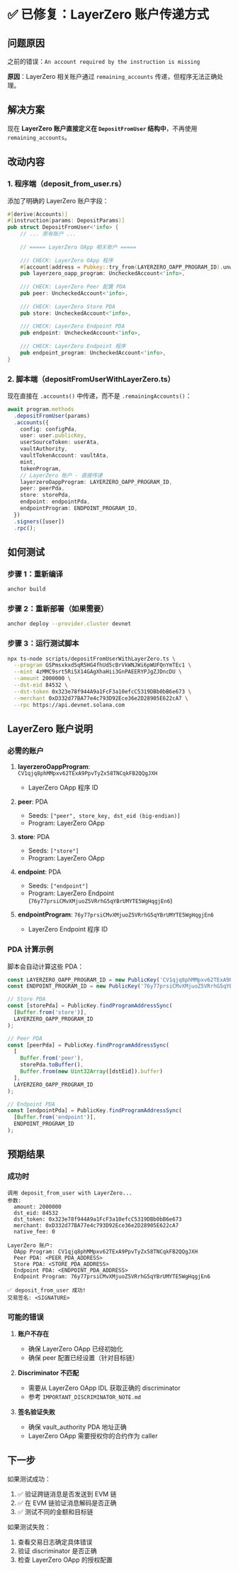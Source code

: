 # ✅ 已修复：LayerZero 账户传递方式

## 问题原因

之前的错误：`An account required by the instruction is missing`

**原因**：LayerZero 相关账户通过 `remaining_accounts` 传递，但程序无法正确处理。

## 解决方案

现在 **LayerZero 账户直接定义在 `DepositFromUser` 结构中**，不再使用 `remaining_accounts`。

## 改动内容

### 1. **程序端（deposit_from_user.rs）**

添加了明确的 LayerZero 账户字段：

```rust
#[derive(Accounts)]
#[instruction(params: DepositParams)]
pub struct DepositFromUser<'info> {
    // ... 原有账户 ...
    
    // ===== LayerZero OApp 相关账户 =====
    
    /// CHECK: LayerZero OApp 程序
    #[account(address = Pubkey::try_from(LAYERZERO_OAPP_PROGRAM_ID).unwrap())]
    pub layerzero_oapp_program: UncheckedAccount<'info>,
    
    /// CHECK: LayerZero Peer 配置 PDA
    pub peer: UncheckedAccount<'info>,
    
    /// CHECK: LayerZero Store PDA
    pub store: UncheckedAccount<'info>,
    
    /// CHECK: LayerZero Endpoint PDA
    pub endpoint: UncheckedAccount<'info>,
    
    /// CHECK: LayerZero Endpoint 程序
    pub endpoint_program: UncheckedAccount<'info>,
}
```

### 2. **脚本端（depositFromUserWithLayerZero.ts）**

现在直接在 `.accounts()` 中传递，而不是 `.remainingAccounts()`：

```typescript
await program.methods
  .depositFromUser(params)
  .accounts({
    config: configPda,
    user: user.publicKey,
    userSourceToken: userAta,
    vaultAuthority,
    vaultTokenAccount: vaultAta,
    mint,
    tokenProgram,
    // LayerZero 账户 - 直接传递
    layerzeroOappProgram: LAYERZERO_OAPP_PROGRAM_ID,
    peer: peerPda,
    store: storePda,
    endpoint: endpointPda,
    endpointProgram: ENDPOINT_PROGRAM_ID,
  })
  .signers([user])
  .rpc();
```

## 如何测试

### 步骤 1：重新编译

```bash
anchor build
```

### 步骤 2：重新部署（如果需要）

```bash
anchor deploy --provider.cluster devnet
```

### 步骤 3：运行测试脚本

```bash
npx ts-node scripts/depositFromUserWithLayerZero.ts \
  --program GSPmsxkxd5qR5HG4fhUd5cBrVkWNJWi6pWUFQnYmTEc1 \
  --mint 4zMMC9srt5Ri5X14GAgXhaHii3GnPAEERYPJgZJDncDU \
  --amount 2000000 \
  --dst-eid 84532 \
  --dst-token 0x323e78f944A9a1FcF3a10efcC5319DBb0bB6e673 \
  --merchant 0xD332d77BA77e4c793D92Ece36e2D28905E622cA7 \
  --rpc https://api.devnet.solana.com
```

## LayerZero 账户说明

### 必需的账户

1. **layerzeroOappProgram**: `CV1qjq8phMMpxv62TExA9PpvTyZx58TNCqkFB2QQgJXH`
   - LayerZero OApp 程序 ID

2. **peer**: PDA
   - Seeds: `["peer", store_key, dst_eid (big-endian)]`
   - Program: LayerZero OApp

3. **store**: PDA
   - Seeds: `["store"]`
   - Program: LayerZero OApp

4. **endpoint**: PDA
   - Seeds: `["endpoint"]`
   - Program: LayerZero Endpoint (`76y77prsiCMvXMjuoZ5VRrhG5qYBrUMYTE5WgHqgjEn6`)

5. **endpointProgram**: `76y77prsiCMvXMjuoZ5VRrhG5qYBrUMYTE5WgHqgjEn6`
   - LayerZero Endpoint 程序 ID

### PDA 计算示例

脚本会自动计算这些 PDA：

```typescript
const LAYERZERO_OAPP_PROGRAM_ID = new PublicKey('CV1qjq8phMMpxv62TExA9PpvTyZx58TNCqkFB2QQgJXH');
const ENDPOINT_PROGRAM_ID = new PublicKey('76y77prsiCMvXMjuoZ5VRrhG5qYBrUMYTE5WgHqgjEn6');

// Store PDA
const [storePda] = PublicKey.findProgramAddressSync(
  [Buffer.from('store')],
  LAYERZERO_OAPP_PROGRAM_ID
);

// Peer PDA
const [peerPda] = PublicKey.findProgramAddressSync(
  [
    Buffer.from('peer'),
    storePda.toBuffer(),
    Buffer.from(new Uint32Array([dstEid]).buffer)
  ],
  LAYERZERO_OAPP_PROGRAM_ID
);

// Endpoint PDA
const [endpointPda] = PublicKey.findProgramAddressSync(
  [Buffer.from('endpoint')],
  ENDPOINT_PROGRAM_ID
);
```

## 预期结果

### 成功时

```
调用 deposit_from_user with LayerZero...
参数:
  amount: 2000000
  dst_eid: 84532
  dst_token: 0x323e78f944A9a1FcF3a10efcC5319DBb0bB6e673
  merchant: 0xD332d77BA77e4c793D92Ece36e2D28905E622cA7
  native_fee: 0

LayerZero 账户:
  OApp Program: CV1qjq8phMMpxv62TExA9PpvTyZx58TNCqkFB2QQgJXH
  Peer PDA: <PEER_PDA_ADDRESS>
  Store PDA: <STORE_PDA_ADDRESS>
  Endpoint PDA: <ENDPOINT_PDA_ADDRESS>
  Endpoint Program: 76y77prsiCMvXMjuoZ5VRrhG5qYBrUMYTE5WgHqgjEn6

✅ deposit_from_user 成功!
交易签名: <SIGNATURE>
```

### 可能的错误

1. **账户不存在**
   - 确保 LayerZero OApp 已经初始化
   - 确保 peer 配置已经设置（针对目标链）

2. **Discriminator 不匹配**
   - 需要从 LayerZero OApp IDL 获取正确的 discriminator
   - 参考 `IMPORTANT_DISCRIMINATOR_NOTE.md`

3. **签名验证失败**
   - 确保 vault_authority PDA 地址正确
   - LayerZero OApp 需要授权你的合约作为 caller

## 下一步

如果测试成功：
1. ✅ 验证跨链消息是否发送到 EVM 链
2. ✅ 在 EVM 链验证消息解码是否正确
3. ✅ 测试不同的金额和目标链

如果测试失败：
1. 查看交易日志确定具体错误
2. 验证 discriminator 是否正确
3. 检查 LayerZero OApp 的授权配置


